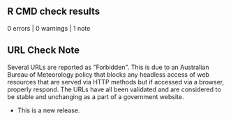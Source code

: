 ## R CMD check results

0 errors | 0 warnings | 1 note

## URL Check Note

Several URLs are reported as "Forbidden".
This is due to an Australian Bureau of Meteorology policy that blocks any headless access of web resources that are served via HTTP methods but if accessed via a browser, properly respond.
The URLs have all been validated and are considered to be stable and unchanging as a part of a government website.

* This is a new release.
